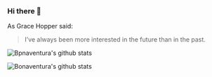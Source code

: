 ### Hi there 👋

<!--
**bonasunu/bonasunu** is a ✨ _special_ ✨ repository because its `README.md` (this file) appears on your GitHub profile.

Here are some ideas to get you started:

- 🔭 I’m currently working on ...
- 🌱 I’m currently learning ...
- 👯 I’m looking to collaborate on ...
- 🤔 I’m looking for help with ...
- 💬 Ask me about ...
- 📫 How to reach me: ...
- 😄 Pronouns: ...
- ⚡ Fun fact: ...
-->
As Grace Hopper said:
> I’ve always been more interested 
> in the future than in the past.

![Bpnaventura's github stats](https://github-readme-stats.vercel.app/api?username=bonasunu&show_icons=true&theme=tokyonight)

![Bonaventura's github stats](https://github-readme-stats.vercel.app/api/top-langs/?username=bonasunu&show_icons=true&theme=tokyonight)
